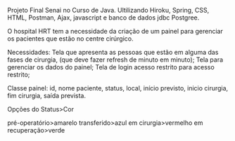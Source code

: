Projeto Final Senai no Curso de Java. Ultilizando Hiroku, Spring, CSS, HTML, Postman, Ajax, javascript e banco de dados jdbc Postgree.

O hospital HRT tem a necessidade da criação de um painel para gerenciar os pacientes que estão no centre cirúrgico.

Necessidades:
Tela que apresenta as pessoas que estão em alguma das fases de cirurgia, (que deve fazer refresh de minuto em minuto);
Tela para gerenciar os dados do painel;
Tela de login acesso restrito para acesso restrito;

Classe painel: id, nome paciente, status, local, início previsto, inicio cirurgia, fim cirurgia, saída prevista.

Opções do Status>Cor 

pré-operatório>amarelo
transferido>azul
em cirurgia>vermelho
em recuperação>verde






